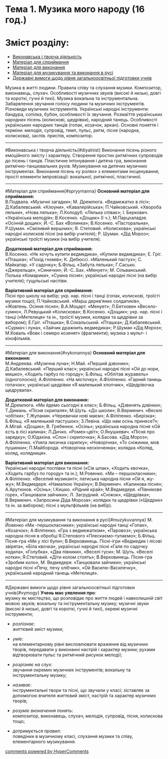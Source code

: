 <div id="hypercomments_widget" class="js-hypercomments-widget invisible"></div>


Тема 1.  Музика мого народу (16 год.)
============================================= 

Зміст розділу:
=============================================

*	[Виконавська і творча діяльність](#diyalnist)
*	[Матеріал для сприймання](#spryymanna)
*	[Матеріал для  виконання](#vykonannya)
*	[Матеріал для музикування  та  виконання в русі](#muzykuvannya)
*	[Державні вимоги  щодо рівня загальноосвітньої підготовки учнів](#vymogy)

Музика в житті людини. Правила співу та слухання музики. Композитор, виконавець, слухач. Особливості музичних звуків (високі й низькі, довгі та короткі, гучні й тихі). Музика вокальна та інструментальна. Забарвлення звучання голосу людини та музичних інструментів. Різновиди музичних інструментів. Українські народні інструменти: бандура, сопілка, бубон, особливості їх звучання.  Розмаїття українських народних пісень (колискові, щедрівки), народний танець. Особливості українських народних танців (гопак, козачок, аркан). Основні поняття і терміни: мелодія, супровід, темп, пульс, ритм, пісня (народна, колискова), заспів. приспів, композитор. 
<hr>

#Виконавська і творча діяльність{#diyalnist}
Виконання пісень різного емоційного змісту і характеру. Створення простих ритмічних супроводів до пісень і танців. Пластичне інтонування і дитяча гра, виконання ритмічно-танцювальних рухів. Музикування на дитячих музичних інструментах. Виконання пісень «у ролях» з елементами інсценування, прості елементи імпровізації: вокальної, ритмічної, пластичної.
<hr>

#Матеріал для сприймання{#spryymanna}
**Основний матеріал для сприймання:**<br>В.Подвала. «Музичні загадки»; М. Дремлюга. «Ведмежатко в
лісі»; Д.Кабалевський. «Клоуни», «Кавалерійська»; П.Чайковський. «Хвороба ляльки», «Нова лялька»; Л.Колодуб. «Лялька співає»; І. Беркович. «Українська мелодія»; В.Косенко. «Дощик» (І ч.); М.Парцхаладзе. «Осінній дощик»; Й.-С. Бах «Волинка»; В.Косенко. «Пасторальна», Р.Шуман. «Сміливий вершник»; Я. Степовий. «Колискова»; українські народні колискові пісні (на вибір учителя); Р. Шуман. «Дід Мороз»; українські троїсті музики (на вибір учителя).


**Додатковий матеріал для сприймання:**<br>В.Косенко. «Не хочуть купити ведмедика», «Купили ведмедика»; Е. Гріг. «Пташка»; «Похід гномів»; К. Дебюссі. »Маленький пастух»; С. Майкапар. «У садочку»;  Б.Фільц. «Забута лялька»; Г.Сасько. «Джерельце», «Синички»; Й.-С..Бах. «Менует»; М. Сільванський. Полька »Комарики»,  »Сумна пісня»; українські народні пісні (на вибір учителя); гуцульські наспіви.


**Варіативний матеріал для сприймання:**<br>Пісні про школу на вибір; укр. нар. пісні і танці (гопак, колискові, троїсті музики тощо); П.Чайковський. «Марш дерев’яних солдатиків», «Жовтень. Осіння пісня»; В.А.Моцарт. «Менует»; Л.Бетховен «Весело-сумно», Л.Ревуцький «Колискова»; В.Косенко. «Дощик»; укр. нар. пісні і танці («Метелиця» та ін., троїсті музики, колядки та щедрівки за вибором); Е.Гріг. «Пташка»; В.Сокальський. «Пташка»;  Д.Кабалевський. «Сурмач і луна», «Зайчик дражнить ведмедика»; Р.Шуман «Дід Мороз»; М.Коваль «Вовк і семеро козенят» (фрагменти); музика з мульт- і кінофільмів.
<hr>

#Матеріал для  виконання{#vykonannya}
**Основний матеріал для  виконання:**<br>М.Андреєва.  «Музична луна»; Н.Май. «Перший дзвоник»; Д.Кабалевський. «Перший клас»; українські народні пісні «Ой до нори, мишко»,  «Ходить гарбуз по городу»; Б.Фільц. «Облітав журавель» (одноголосно); А.Філіпенко. «На місточку»; А.Фііліпенко. «Гарний танець гопачок»; українські щедрівки «Я маленький хлопчик», «Щедрівочка щедрувала».


**Додатковий матеріал для виконання:**<br>М.Дремлюга. «Ми йдемо сьогодні в клас»; Б.Фільц. «Дзвенять дзвінки»; Т.Димань. «Пісня скрипаля»; М.Шуть. «До школи»; В.Верменич. «Веселі чобітки»; Т.Жупанин. «Черевички нові маєм»; А.Філіпенко. «Берізка»; Б.Фільц. «Я маленький пастушок»; З.Левіна.  «Що нам осінь принесе?»; А.Мігай. «Дощик»; В. Гребенюк. «Осінь»; українська народна пісня «Ой єсть в лісі калина»; Л.Дичко. «Ромен-цвіт»;  О.Янушкевич. «Пісня про зарядку»; О.Юдахіна. «Слон і скрипочка»; А.Басова. «Дід Мороз»; А.Філіпенко. «Узяла лисичка скрипку«; «Новорічна», «То сніжинки, мов пушинки»; П.Майборода. «Новорічна нескінченна»; колядка «Коляд, коляд, колядниця». 


**Варіативний матеріал для виконання:**<br>Українські народні поспівки та пісні («Сів шпак», «Ходить квочка», «Ходить гарбуз по городу» та ін.); М.Ровенко. «Ми – першокласники»; А.Філіпенко. «Веселий музикант»; латиська народна пісня «Ой я, жу-жу»; М.Ведмедеря. «Намалюю Україну»; В.Верменич. «Калинова пісня»; А.Арутюнов. «Осінь»; І.Кишко. «Рідний край»; М.Ведмедеря. «Півникове горе», «Танцювали зайчики»; Л. Загрудний. «Сніжок», «Щедрівка»; В.Верменич. «Запросини Діда Мороза»;  колядки та щедрівки («Щедрик» та ін. за вибором); пісні з мультфільмів (на вибір).
<hr>

#Матеріал для музикування  та  виконання в русі{#muzykuvannya}
М. Йовенко «Ми -першокласники»; українські народні танці «Гопак», «Козачок»; А.Філіпенко. «Гра з ведмежатком», «Паровоз»; українська народна пісня в обробці Я.Степового «Плескаємо-тупаємо»; Б.Фільц. Пісня-гра «Ми у лісі були»;  В.Верховинець. Пісні-ігри «Ведмедик і лісові звірята», «Біла квочка», українські народні пісні «Галя по садочку ходила», «Голубка», «Два півники», «Веселі гуси»; М. Шуть. «Веселі нотки»; Я.Степовий. «Діти колом стоять»; В.Верховинець. Пісня-гра «Зробим коло», М. Ведмедеря. «Танцювали зайчики»; українські народні пісні «Печу, печу хлібчик», «Ой Василю-Василечку»,  український народний танець «Метелиця».
<hr>

#Державні вимоги  щодо рівня загальноосвітньої підготовки учнів{#vymogy}
**Учень має уявлення про**:<br>музику як мистецтво, що розповідає про життя людей і навколишній світ мовою звуків; вокальну та інструментальну музику; музичні звуки (високі й низькі, довгі та короткі, гучні й тихі), окремі музичні інструменти; 

*	*розпізнає*:<br>життєвий зміст музики;

*	*уміє*:<br>на елементарному рівні висловлювати враження від музичних творів, передавати у виконанні настрій і характер музики; рухами відтворювати пульс та ритмічний рисунок мелодії;

*	*розрізняє на слух*:<br>звучання окремих музичних інструментів; вокальну та інструментальну музику;

*	*називає*: <br>	інструментальні твори та пісні, що звучали у класі; зіставляє за допомогою вчителя життєвий зміст, настрій та характер музичних творів; 

*	*розуміє визначення понять*: <br>композитор, виконавець, слухач, мелодія, супровід, пісня, колискова тощо;

*	*дотримується правил*: <br>поведінки в музичному класі, слухання музики та співу, елементарного музикування.


<div class="js-hypercomments-container">
    <a href="http://hypercomments.com" class="hc-link" title="comments widget">comments powered by HyperComments</a>
</div>